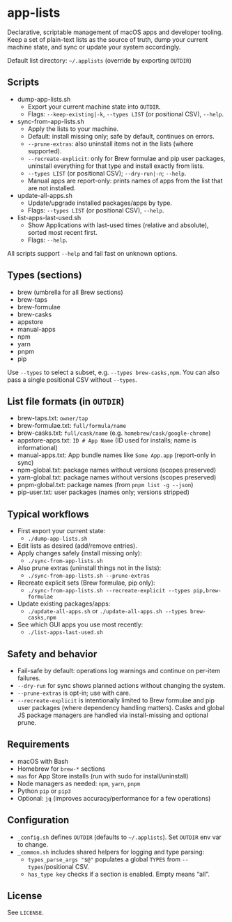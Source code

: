 # app-lists

Declarative, scriptable management of macOS apps and developer tooling. Keep a set of plain-text lists as the source of truth, dump your current machine state, and sync or update your system accordingly.

Default list directory: `~/.applists` (override by exporting `OUTDIR`)

## Scripts

- dump-app-lists.sh
  - Export your current machine state into `OUTDIR`.
  - Flags: `--keep-existing|-k`, `--types LIST` (or positional CSV), `--help`.
- sync-from-app-lists.sh
  - Apply the lists to your machine.
  - Default: install missing only; safe by default, continues on errors.
  - `--prune-extras`: also uninstall items not in the lists (where supported).
  - `--recreate-explicit`: only for Brew formulae and pip user packages, uninstall everything for that type and install exactly from lists.
  - `--types LIST` (or positional CSV); `--dry-run|-n`; `--help`.
  - Manual apps are report-only: prints names of apps from the list that are not installed.
- update-all-apps.sh
  - Update/upgrade installed packages/apps by type.
  - Flags: `--types LIST` (or positional CSV), `--help`.
- list-apps-last-used.sh
  - Show Applications with last-used times (relative and absolute), sorted most recent first.
  - Flags: `--help`.

All scripts support `--help` and fail fast on unknown options.

## Types (sections)

- brew (umbrella for all Brew sections)
- brew-taps
- brew-formulae
- brew-casks
- appstore
- manual-apps
- npm
- yarn
- pnpm
- pip

Use `--types` to select a subset, e.g. `--types brew-casks,npm`. You can also pass a single positional CSV without `--types`.

## List file formats (in `OUTDIR`)

- brew-taps.txt: `owner/tap`
- brew-formulae.txt: `full/formula/name`
- brew-casks.txt: `full/cask/name` (e.g. `homebrew/cask/google-chrome`)
- appstore-apps.txt: `ID # App Name` (ID used for installs; name is informational)
- manual-apps.txt: App bundle names like `Some App.app` (report-only in sync)
- npm-global.txt: package names without versions (scopes preserved)
- yarn-global.txt: package names without versions (scopes preserved)
- pnpm-global.txt: package names (from `pnpm list -g --json`)
- pip-user.txt: user packages (names only; versions stripped)

## Typical workflows

- First export your current state:
  - `./dump-app-lists.sh`
- Edit lists as desired (add/remove entries).
- Apply changes safely (install missing only):
  - `./sync-from-app-lists.sh`
- Also prune extras (uninstall things not in the lists):
  - `./sync-from-app-lists.sh --prune-extras`
- Recreate explicit sets (Brew formulae, pip only):
  - `./sync-from-app-lists.sh --recreate-explicit --types pip,brew-formulae`
- Update existing packages/apps:
  - `./update-all-apps.sh` or `./update-all-apps.sh --types brew-casks,npm`
- See which GUI apps you use most recently:
  - `./list-apps-last-used.sh`

## Safety and behavior

- Fail-safe by default: operations log warnings and continue on per-item failures.
- `--dry-run` for sync shows planned actions without changing the system.
- `--prune-extras` is opt-in; use with care.
- `--recreate-explicit` is intentionally limited to Brew formulae and pip user packages (where dependency handling matters). Casks and global JS package managers are handled via install-missing and optional prune.

## Requirements

- macOS with Bash
- Homebrew for `brew-*` sections
- `mas` for App Store installs (run with sudo for install/uninstall)
- Node managers as needed: `npm`, `yarn`, `pnpm`
- Python `pip` or `pip3`
- Optional: `jq` (improves accuracy/performance for a few operations)

## Configuration

- `_config.sh` defines `OUTDIR` (defaults to `~/.applists`). Set `OUTDIR` env var to change.
- `_common.sh` includes shared helpers for logging and type parsing:
  - `types_parse_args "$@"` populates a global `TYPES` from `--types`/positional CSV.
  - `has_type key` checks if a section is enabled. Empty means “all”.

## License

See `LICENSE`.
